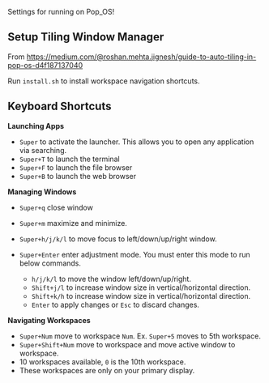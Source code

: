 Settings for running on Pop_OS!

## Setup Tiling Window Manager

From https://medium.com/@roshan.mehta.jignesh/guide-to-auto-tiling-in-pop-os-d4f187137040

Run `install.sh` to install workspace navigation shortcuts.

## Keyboard Shortcuts

**Launching Apps**

- `Super` to activate the launcher. This allows you to open any application via searching.
- `Super+T` to launch the terminal
- `Super+F` to launch the file browser
- `Super+B` to launch the web browser

**Managing Windows**

- `Super+q` close window
- `Super+m` maximize and minimize.
- `Super+h/j/k/l` to move focus to left/down/up/right window.

- `Super+Enter` enter adjustment mode. You must enter this mode to run below commands.
  - `h/j/k/l` to move the window left/down/up/right.
  - `Shift+j/l` to increase window size in vertical/horizontal direction.
  - `Shift+k/h` to increase window size in vertical/horizontal direction.
  - `Enter` to apply changes or `Esc` to discard changes.


**Navigating Workspaces**

- `Super+Num` move to workspace `Num`. Ex. `Super+5` moves to 5th workspace.
- `Super+Shift+Num` move to workspace and move active window to workspace.
- 10 workspaces available, `0` is the 10th workspace.
- These workspaces are only on your primary display.
